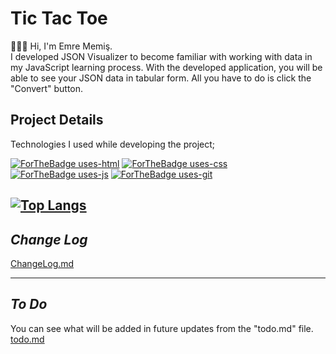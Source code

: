 # **Tic Tac Toe**  
👨🏻‍💻 Hi, I'm Emre Memiş.  
I developed JSON Visualizer to become familiar with working with data in my JavaScript learning process. With the developed application, you will be able to see your JSON data in tabular form. All you have to do is click the "Convert" button.  
  
##  **Project Details**  
Technologies I used while developing the project;  
  
[![ForTheBadge uses-html](http://ForTheBadge.com/images/badges/uses-html.svg)](http://ForTheBadge.com) [![ForTheBadge uses-css](http://ForTheBadge.com/images/badges/uses-css.svg)](http://ForTheBadge.com) [![ForTheBadge uses-js](http://ForTheBadge.com/images/badges/uses-js.svg)](http://ForTheBadge.com) [![ForTheBadge uses-git](http://ForTheBadge.com/images/badges/uses-git.svg)](https://GitHub.com/)  
  
[![Top Langs](https://github-readme-stats.vercel.app/api/top-langs/?username=memisemre&layout=compact)](https://github.com/memisemre/github-readme-stats)  
---
## ***Change Log***  
[ChangeLog.md](https://github.com/memisemre/JSON-Visualizer/blob/main/changelog.md)

---
## ***To Do***
You can see what will be added in future updates from the "todo.md" file.  
[todo.md](https://github.com/memisemre/JSON-Visualizer/blob/main/Todo.md)

